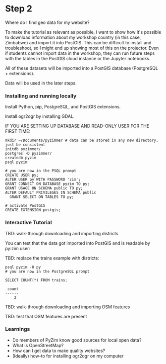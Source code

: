 # Step 2

Where do I find geo data for my website?

To make the tutorial as relevant as possible, I want to show how it's possible to
download information about my workshop country (in this case, Zimbabwe) and import
it into PostGIS.  This can be difficult to install and troubleshoot, so I might end
up showing most of this on the projector. Even if students cannot import data in the workshop, they can run future steps with the tables in the PostGIS cloud instance or the Jupyter notebooks.

All of these datasets will be imported into a PostGIS database (PostgreSQL + extensions).

Data will be used in the later steps.

### Installing and running locally

Install Python, pip, PostgreSQL, and PostGIS extensions.

Install ogr2ogr by installing GDAL.

IF YOU ARE SETTING UP DATABASE AND READ-ONLY USER FOR THE FIRST TIME:

```
mkdir ~/Documents/pyzimmer # data can be stored in any new directory, just be consistent
initdb pyzimmer/
postgres -D pyzimmer/
createdb pyzim
psql pyzim

# you are now in the PSQL prompt
CREATE USER py;
ALTER USER py WITH PASSWORD 'zim';
GRANT CONNECT ON DATABASE pyzim TO py;
GRANT USAGE ON SCHEMA public TO py;
ALTER DEFAULT PRIVILEGES IN SCHEMA public
  GRANT SELECT ON TABLES TO py;

# activate PostGIS
CREATE EXTENSION postgis;
```

### Interactive Tutorial

TBD: walk-through downloading and importing districts

You can test that the data got imported into PostGIS and is readable by py:zim user:

TBD: replace the trains example with districts:

```
psql pyzim -U py
# you are now in the PostgreSQL prompt

SELECT COUNT(*) FROM trains;

 count
------
    2
```

TBD: walk-through downloading and importing OSM features

TBD: test that OSM features are present

### Learnings

- Do members of PyZim know good sources for local open data?
- What is OpenStreetMap?
- How can I get data to make quality websites?
- (Ideally) how-to for installing ogr2ogr on my computer
